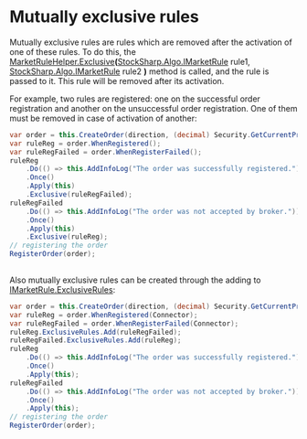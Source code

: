 # Mutually exclusive rules

Mutually exclusive rules are rules which are removed after the activation of one of these rules. To do this, the [MarketRuleHelper.Exclusive](xref:StockSharp.Algo.MarketRuleHelper.Exclusive(StockSharp.Algo.IMarketRule,StockSharp.Algo.IMarketRule))**(**[StockSharp.Algo.IMarketRule](xref:StockSharp.Algo.IMarketRule) rule1, [StockSharp.Algo.IMarketRule](xref:StockSharp.Algo.IMarketRule) rule2 **)** method is called, and the rule is passed to it. This rule will be removed after its activation.

For example, two rules are registered: one on the successful order registration and another on the unsuccessful order registration. One of them must be removed in case of activation of another:

```cs
var order = this.CreateOrder(direction, (decimal) Security.GetCurrentPrice(direction), Volume);
var ruleReg = order.WhenRegistered();
var ruleRegFailed = order.WhenRegisterFailed();
ruleReg
    .Do(() => this.AddInfoLog("The order was successfully registered."))
    .Once()
    .Apply(this)
    .Exclusive(ruleRegFailed);
ruleRegFailed
    .Do(() => this.AddInfoLog("The order was not accepted by broker."))
    .Once()
    .Apply(this)
    .Exclusive(ruleReg);
// registering the order
RegisterOrder(order);
		
```

Also mutually exclusive rules can be created through the adding to [IMarketRule.ExclusiveRules](xref:StockSharp.Algo.IMarketRule.ExclusiveRules):

```cs
var order = this.CreateOrder(direction, (decimal) Security.GetCurrentPrice(direction), Volume);
var ruleReg = order.WhenRegistered(Connector);
var ruleRegFailed = order.WhenRegisterFailed(Connector);
ruleReg.ExclusiveRules.Add(ruleRegFailed);
ruleRegFailed.ExclusiveRules.Add(ruleReg);
ruleReg
    .Do(() => this.AddInfoLog("The order was successfully registered."))
    .Once()
    .Apply(this);
ruleRegFailed
    .Do(() => this.AddInfoLog("The order was not accepted by broker."))
    .Once()
    .Apply(this);
// registering the order
RegisterOrder(order);
		
```
